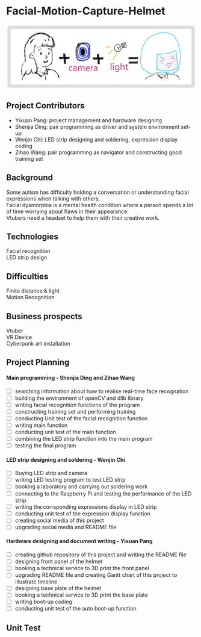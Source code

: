# Facial-Motion-Capture-Helmet    
![sample](https://github.com/GGGGroot/Facial-Motion-Capture-Helmet/blob/main/image/sample.png?raw=true)
## Project Contributors
- Yixuan Pang: project management and hardware designing
- Shenjia Ding: pair programming as driver and system environment set-up
- Wenjin Chi: LED strip designing and soldering, expression display coding
- Zihao Wang: pair programming as navigator and constructing good training set
## Background   
  Some autism has difficulty holding a conversation or understanding facial expressions when talking with others.     
  Facial dysmorphia is a mental health condition where a person spends a lot of time worrying about flaws in their appearance.  
  Vtubers need a headset to help them with their creative work.
## Technologies   
  Facial recognition    
  LED strip design     
## Difficulties    
  Finite distance & light            
  Motion Recognition     
## Business prospects         
  Vtuber       
  VR Device          
  Cyberpunk art installation
## Project Planning
#### Main programming - Shenjia Ding and Zihao Wang
- [ ] searching information about how to realise real-time face recognation
- [ ] building the environment of openCV and dlib library
- [ ] writing facial recognition functions of the program
- [ ] constructing training set and performing training
- [ ] conducting Unit test of the facial recognition function
- [ ] writing main function
- [ ] conducting unit test of the main function
- [ ] combining the LED strip function into the main program
- [ ] testing the final program  
#### LED strip designing and soldering - Wenjin Chi  
- [ ] Buying LED strip and camera
- [ ] writing LED testing program to test LED strip
- [ ] booking a laboratory and carrying out soldering work
- [ ] connecting to the Raspberry Pi and testing the performance of the LED strip
- [ ] writing the corrsponding expressions display in LED strip
- [ ] conducting unit test of the expression display function
- [ ] creating social media of this project
- [ ] upgrading social media and README file
#### Hardware designing and document writing - Yixuan Pang
- [ ] creating github repository of this project and writing the README file
- [ ] designing front panel of the helmet
- [ ] booking a technical service to 3D print the front panel
- [ ] upgrading README file and creating Gantt chart of this project to illustrate timeline
- [ ] designing base plate of the helmet
- [ ] booking a technical service to 3D print the base plate
- [ ] writing boot-up coding
- [ ] conducting unit test of the auto boot-up function
## Unit Test

